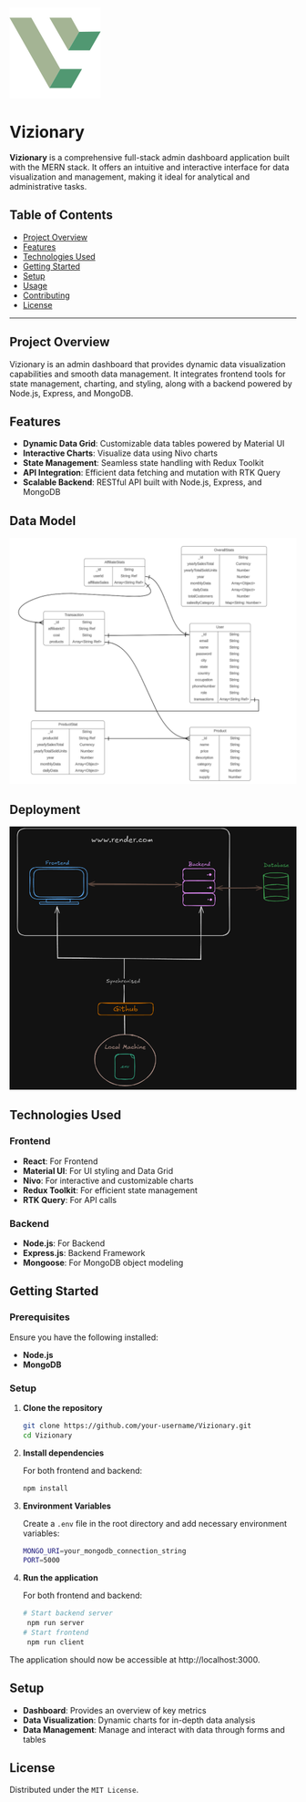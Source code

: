 ![Vizionary Logo](logo.svg)
# Vizionary

**Vizionary** is a comprehensive full-stack admin dashboard application built with the MERN stack. It offers an intuitive and interactive interface for data visualization and management, making it ideal for analytical and administrative tasks.

## Table of Contents
- [Project Overview](#project-overview)
- [Features](#features)
- [Technologies Used](#technologies-used)
- [Getting Started](#getting-started)
- [Setup](#setup)
- [Usage](#usage)
- [Contributing](#contributing)
- [License](#license)

---

## Project Overview

Vizionary is an admin dashboard that provides dynamic data visualization capabilities and smooth data management. It integrates frontend tools for state management, charting, and styling, along with a backend powered by Node.js, Express, and MongoDB.

## Features

- **Dynamic Data Grid**: Customizable data tables powered by Material UI
- **Interactive Charts**: Visualize data using Nivo charts
- **State Management**: Seamless state handling with Redux Toolkit
- **API Integration**: Efficient data fetching and mutation with RTK Query
- **Scalable Backend**: RESTful API built with Node.js, Express, and MongoDB

## Data Model
![data model](image.png)

## Deployment
![deployment](image-1.png)

## Technologies Used

### Frontend
- **React**: For Frontend
- **Material UI**: For UI styling and Data Grid
- **Nivo**: For interactive and customizable charts
- **Redux Toolkit**: For efficient state management
- **RTK Query**: For API calls

### Backend
- **Node.js**: For Backend
- **Express.js**: Backend Framework
- **Mongoose**: For MongoDB object modeling

## Getting Started

### Prerequisites

Ensure you have the following installed:
- **Node.js**
- **MongoDB**

### Setup

1. **Clone the repository**
   ```bash
   git clone https://github.com/your-username/Vizionary.git
   cd Vizionary

2. **Install dependencies**

   For both frontend and backend:

   ```bash
   npm install

3. **Environment Variables**

   Create a `.env` file in the root directory and add necessary environment variables:

   ```bash
   MONGO_URI=your_mongodb_connection_string
   PORT=5000


4. **Run the application**

   For both frontend and backend:

   ```bash
   # Start backend server
    npm run server
   # Start frontend
    npm run client


The application should now be accessible at http://localhost:3000.

## Setup

- **Dashboard**: Provides an overview of key metrics
- **Data Visualization**: Dynamic charts for in-depth data analysis
- **Data Management**: Manage and interact with data through forms and tables

## License
Distributed under the `MIT License`.